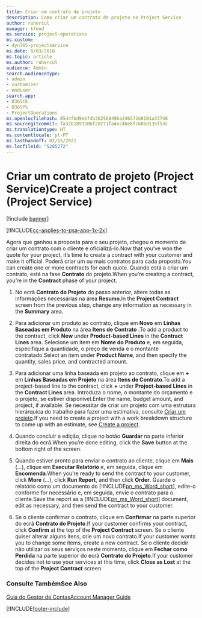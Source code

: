 ```yaml
---
title: Criar um contrato de projeto
description: Como criar um contrato de projeto no Project Service
author: ruhercul
manager: kfend
ms.service: project-operations
ms.custom:
- dyn365-projectservice
ms.date: 8/03/2018
ms.topic: article
ms.author: ruhercul
audience: Admin
search.audienceType:
- admin
- customizer
- enduser
search.app:
- D365CE
- D365PS
- ProjectOperations
ms.openlocfilehash: 0544fbd9ebf4b36256849ba246572e8101a33748
ms.sourcegitcommit: fa32b1893286f20271fa4ec4be8fc68bd135f53c
ms.translationtype: HT
ms.contentlocale: pt-PT
ms.lasthandoff: 02/15/2021
ms.locfileid: "5285272"
---
```

# <a name="create-a-project-contract-project-service"></a><span data-ttu-id="c2eec-103">Criar um contrato de projeto (Project Service)</span><span class="sxs-lookup"><span data-stu-id="c2eec-103">Create a project contract (Project Service)</span></span>

[!include [banner](../includes/psa-now-project-operations.md)]

[!INCLUDE[cc-applies-to-psa-app-1x-2x](../includes/cc-applies-to-psa-app-1x-2x.md)]

<span data-ttu-id="c2eec-104">Agora que ganhou a proposta para o seu projeto, chegou o momento de criar um contrato com o cliente e oficializá-lo.</span><span class="sxs-lookup"><span data-stu-id="c2eec-104">Now that you’ve won the quote for your project, it’s time to create a contract with your customer and make it official.</span></span> <span data-ttu-id="c2eec-105">Poderá criar um ou mais contratos para cada proposta.</span><span class="sxs-lookup"><span data-stu-id="c2eec-105">You can create one or more contracts for each quote.</span></span> <span data-ttu-id="c2eec-106">Quando está a criar um contrato, está na fase **Contrato** do projeto.</span><span class="sxs-lookup"><span data-stu-id="c2eec-106">When you’re creating a contract, you’re in the **Contract** phase of your project.</span></span>  
  
1. <span data-ttu-id="c2eec-107">No ecrã **Contrato do Projeto** do passo anterior, altere todas as informações necessárias na área **Resumo**.</span><span class="sxs-lookup"><span data-stu-id="c2eec-107">In the **Project Contract** screen from the previous step, change any information as necessary in the **Summary** area.</span></span>  
  
2. <span data-ttu-id="c2eec-108">Para adicionar um produto ao contrato, clique em **Novo** em **Linhas Baseadas em Produto** na área **Itens de Contrato** .</span><span class="sxs-lookup"><span data-stu-id="c2eec-108">To add a product to the contract, click **New** under **Product-based Lines** in the **Contract Lines** area.</span></span> <span data-ttu-id="c2eec-109">Selecione um item em **Nome do Produto** e, em seguida, especifique a quantidade, o preço de venda e o montante contratado.</span><span class="sxs-lookup"><span data-stu-id="c2eec-109">Select an item under **Product Name**, and then specify the quantity, sales price, and contracted amount.</span></span>  
  
3. <span data-ttu-id="c2eec-110">Para adicionar uma linha baseada em projeto ao contrato, clique em **+** em **Linhas Baseadas em Projeto** na área **Itens de Contrato**.</span><span class="sxs-lookup"><span data-stu-id="c2eec-110">To add a project-based line to the contract, click **+** under **Project-based Lines** in the **Contract Lines** area.</span></span> <span data-ttu-id="c2eec-111">Introduza o nome, o montante do orçamento e o projeto, se estiver disponível.</span><span class="sxs-lookup"><span data-stu-id="c2eec-111">Enter the name, budget amount, and project, if available.</span></span> <span data-ttu-id="c2eec-112">Se necessitar de criar um projeto com uma estrutura hierárquica do trabalho para fazer uma estimativa, consulte [Criar um projeto](../psa/create-project.md).</span><span class="sxs-lookup"><span data-stu-id="c2eec-112">If you need to create a project with a work breakdown structure to come up with an estimate, see [Create a project](../psa/create-project.md).</span></span>  
  
4. <span data-ttu-id="c2eec-113">Quando concluir a edição, clique no botão **Guardar** na parte inferior direita do ecrã.</span><span class="sxs-lookup"><span data-stu-id="c2eec-113">When you’re done editing, click the **Save** button at the bottom right of the screen.</span></span>  
  
5. <span data-ttu-id="c2eec-114">Quando estiver pronto para enviar o contrato ao cliente, clique em **Mais** (…), clique em **Executar Relatório** e, em seguida, clique em **Encomenda**.</span><span class="sxs-lookup"><span data-stu-id="c2eec-114">When you’re ready to send the contract to your customer, click **More** (…), click **Run Report**, and then click **Order**.</span></span> <span data-ttu-id="c2eec-115">Guarde o relatório como um documento do [!INCLUDE[pn_ms_Word_short](../includes/pn-ms-word-short.md)], edite-o conforme for necessário e, em seguida, envie o contrato para o cliente.</span><span class="sxs-lookup"><span data-stu-id="c2eec-115">Save the report as a [!INCLUDE[pn_ms_Word_short](../includes/pn-ms-word-short.md)] document, edit as necessary, and then send the contract to your customer.</span></span>  
  
6. <span data-ttu-id="c2eec-116">Se o cliente confirmar o contrato, clique em **Confirmar** na parte superior do ecrã **Contrato do Projeto**.</span><span class="sxs-lookup"><span data-stu-id="c2eec-116">If your customer confirms your contract, click **Confirm** at the top of the **Project Contract** screen.</span></span> <span data-ttu-id="c2eec-117">Se o cliente quiser alterar alguns itens, crie um novo contrato.</span><span class="sxs-lookup"><span data-stu-id="c2eec-117">If your customer wants you to change some items, create a new contract.</span></span> <span data-ttu-id="c2eec-118">Se o cliente decidir não utilizar os seus serviços neste momento, clique em **Fechar como Perdida** na parte superior do ecrã **Contrato do Projeto**.</span><span class="sxs-lookup"><span data-stu-id="c2eec-118">If your customer decides not to use your services at this time, click **Close as Lost** at the top of the **Project Contract** screen.</span></span>  
  
### <a name="see-also"></a><span data-ttu-id="c2eec-119">Consulte Também</span><span class="sxs-lookup"><span data-stu-id="c2eec-119">See Also</span></span>  
 [<span data-ttu-id="c2eec-120">Guia do Gestor de Contas</span><span class="sxs-lookup"><span data-stu-id="c2eec-120">Account Manager Guide</span></span>](../psa/account-manager-guide.md)


[!INCLUDE[footer-include](../includes/footer-banner.md)]